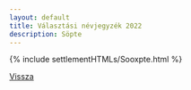```yaml
---
layout: default
title: Választási névjegyzék 2022
description: Söpte
---
```


{% include settlementHTMLs/Sooxpte.html %}

[Vissza](./)